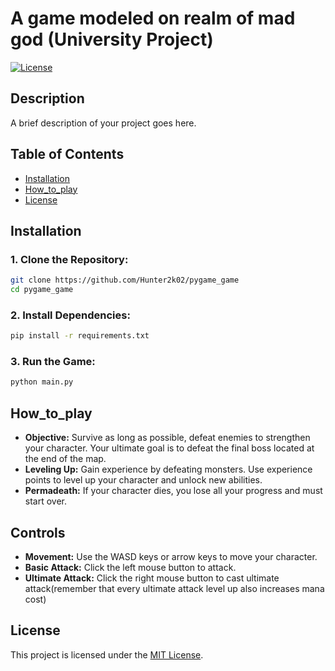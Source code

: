  # A game modeled on realm of mad god (University Project)

[![License](https://img.shields.io/badge/License-MIT-blue.svg)](https://opensource.org/licenses/MIT)

## Description

A brief description of your project goes here.

## Table of Contents

- [Installation](#installation)
- [How_to_play](#how_to_play)
- [License](#license)

## Installation

### 1. Clone the Repository:
```	bash
git clone https://github.com/Hunter2k02/pygame_game
cd pygame_game
```	
### 2. Install Dependencies:
```	bash
pip install -r requirements.txt
```	
### 3. Run the Game:
```	bash
python main.py
```	

## How_to_play
- **Objective:** Survive as long as possible, defeat enemies to strengthen your character. Your ultimate goal is to defeat the final boss located at the end of the map.
- **Leveling Up:** Gain experience by defeating monsters. Use experience points to level up your character and unlock new abilities.
- **Permadeath:** If your character dies, you lose all your progress and must start over.


## Controls
- **Movement:** Use the WASD keys or arrow keys to move your character.
- **Basic Attack:** Click the left mouse button to attack.
- **Ultimate Attack:** Click the right mouse button to cast ultimate attack(remember that every ultimate attack level up also increases mana cost) 


## License

This project is licensed under the [MIT License](https://opensource.org/licenses/MIT).
